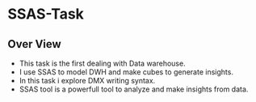 # SSAS-Task
## Over View
- This task is the first dealing with Data warehouse.
- I use SSAS to model DWH and make cubes to generate insights.
- In this task i explore DMX writing syntax.
- SSAS tool is a powerfull tool to analyze and make insights from data.
